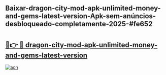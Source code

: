## Baixar-dragon-city-mod-apk-unlimited-money-and-gems-latest-version-Apk-sem-anúncios-desbloqueado-completamente-2025-#fe652

# <h2><a href="https://ainizakaria.my?title=dragon-city-mod-apk-unlimited-money-and-gems-latest-version&ref=20M">🔗👉 🔴 dragon-city-mod-apk-unlimited-money-and-gems-latest-version</a></h2>

[![acn](https://github.com/user-attachments/assets/0f9c940e-d8b0-45ae-aac7-cd30a18b3e1c)](https://ainizakaria.my?title=dragon-city-mod-apk-unlimited-money-and-gems-latest-version&ref=20M)

